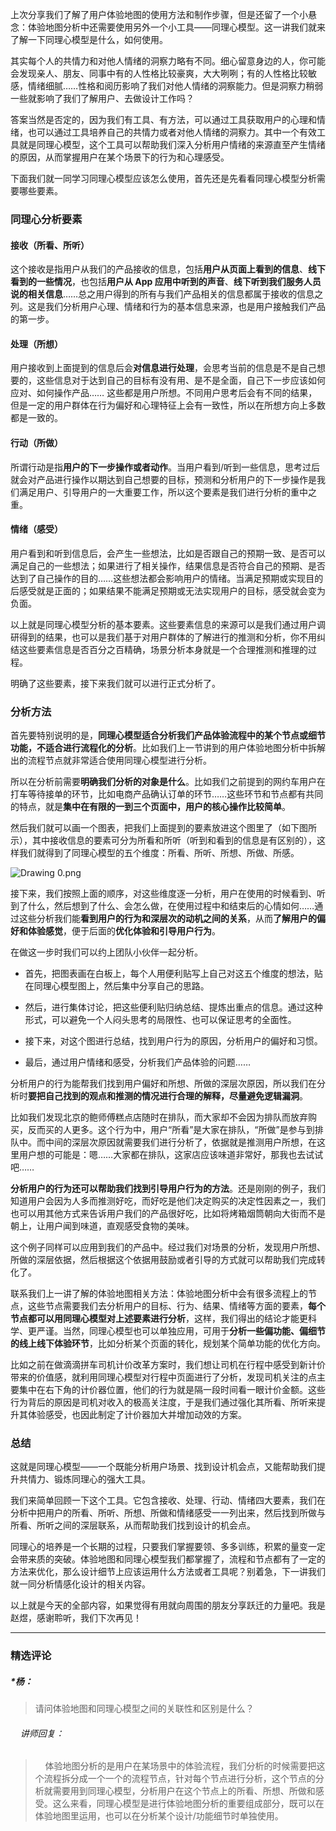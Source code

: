 <p data-nodeid="65490" class="">上次分享我们了解了用户体验地图的使用方法和制作步骤，但是还留了一个小悬念：体验地图分析中还需要使用另外一个小工具——同理心模型。这一讲我们就来了解一下同理心模型是什么，如何使用。</p>
<p data-nodeid="65491">其实每个人的共情力和对他人情绪的洞察力略有不同。细心留意身边的人，你可能会发现亲人、朋友、同事中有的人性格比较豪爽，大大咧咧；有的人性格比较敏感，情绪细腻……性格和阅历影响了我们对他人情绪的洞察能力。但是洞察力稍弱一些就影响了我们了解用户、去做设计工作吗？</p>
<p data-nodeid="65492">答案当然是否定的，因为我们有工具、有方法，可以通过工具获取用户的心理和情绪，也可以通过工具培养自己的共情力或者对他人情绪的洞察力。其中一个有效工具就是同理心模型，这个工具可以帮助我们深入分析用户情绪的来源直至产生情绪的原因，从而掌握用户在某个场景下的行为和心理感受。</p>
<p data-nodeid="65493">下面我们就一同学习同理心模型应该怎么使用，首先还是先看看同理心模型分析需要哪些要素。</p>
<h3 data-nodeid="65494">同理心分析要素</h3>
<h4 data-nodeid="65495">接收（所看、所听）</h4>
<p data-nodeid="65496">这个接收是指用户从我们的产品接收的信息，包括<strong data-nodeid="65555">用户从页面上看到的信息</strong>、<strong data-nodeid="65556">线下看到的一些情况</strong>，也包括<strong data-nodeid="65557">用户从 App 应用中听到的声音</strong>、<strong data-nodeid="65558">线下听到我们服务人员说的相关信息</strong>……总之用户得到的所有与我们产品相关的信息都属于接收的信息之列。这是我们分析用户心理、情绪和行为的基本信息来源，也是用户接触我们产品的第一步。</p>
<h4 data-nodeid="65497">处理（所想）</h4>
<p data-nodeid="65498">用户接收到上面提到的信息后会<strong data-nodeid="65565">对信息进行处理</strong>，会思考当前的信息是不是自己想要的，这些信息对于达到自己的目标有没有用、是不是全面，自己下一步应该如何应对、如何操作产品…… 这些都是用户所想。不同用户思考后会有不同的结果，但是一定的用户群体在行为偏好和心理特征上会有一致性，所以在所想方向上多数都是一致的。</p>
<h4 data-nodeid="65499">行动（所做）</h4>
<p data-nodeid="65500">所谓行动是指<strong data-nodeid="65572">用户的下一步操作或者动作</strong>。当用户看到/听到一些信息，思考过后就会对产品进行操作以期达到自己想要的目标，预测和分析用户的下一步操作是我们满足用户、引导用户的一大重要工作，所以这个要素是我们进行分析的重中之重。</p>
<h4 data-nodeid="65501">情绪（感受）</h4>
<p data-nodeid="65502">用户看到和听到信息后，会产生一些想法，比如是否跟自己的预期一致、是否可以满足自己的一些想法；如果进行了相关操作，结果信息是否符合自己的预期、是否达到了自己操作的目的……这些想法都会影响用户的情绪。当满足预期或实现目的后感受就是正面的；如果结果不能满足预期或无法实现用户的目标，感受就会变为负面。</p>
<p data-nodeid="65503">以上就是同理心模型分析的基本要素。这些要素信息的来源可以是我们通过用户调研得到的结果，也可以是我们基于对用户群体的了解进行的推测和分析，你不用纠结这些要素信息是否百分之百精确，场景分析本身就是一个合理推测和推理的过程。</p>
<p data-nodeid="65504">明确了这些要素，接下来我们就可以进行正式分析了。</p>
<h3 data-nodeid="65505">分析方法</h3>
<p data-nodeid="65506">首先要特别说明的是，<strong data-nodeid="65583">同理心模型适合分析我们产品体验流程中的某个节点或细节功能，不适合进行流程化的分析</strong>。比如我们上一节讲到的用户体验地图分析中拆解出的流程节点就非常适合使用同理心模型进行分析。</p>
<p data-nodeid="65507">所以在分析前需要<strong data-nodeid="65593">明确我们分析的对象是什么</strong>。比如我们之前提到的网约车用户在打车等待接单的环节，比如电商产品确认订单的环节……这些环节和节点都有共同的特点，就是<strong data-nodeid="65594">集中在有限的一到三个页面中，用户的核心操作比较简单</strong>。</p>
<p data-nodeid="65508">然后我们就可以画一个图表，把我们上面提到的要素放进这个图里了（如下图所示），其中接收信息的要素可分为所看和所听（听到和看到的信息是有区别的），这样我们就得到了同理心模型的五个维度：所看、所听、所想、所做、所感。</p>
<p data-nodeid="65509"><img src="https://s0.lgstatic.com/i/image/M00/8C/B3/CgqCHl_y7XeALDV-AABwtsvSEcM215.png" alt="Drawing 0.png" data-nodeid="65598"></p>
<p data-nodeid="65510">接下来，我们按照上面的顺序，对这些维度逐一分析，用户在使用的时候看到、听到了什么，然后想到了什么、会怎么做，在使用过程中和结束后的心情如何……通过这些分析我们能<strong data-nodeid="65612">看到用户的行为和深层次的动机之间的关系</strong>，从而<strong data-nodeid="65613">了解用户的偏好和体验感觉</strong>，便于后面的<strong data-nodeid="65614">优化体验和引导用户行为</strong>。</p>
<p data-nodeid="65511">在做这一步时我们可以约上团队小伙伴一起分析。</p>
<ul data-nodeid="65512">
<li data-nodeid="65513">
<p data-nodeid="65514">首先，把图表画在白板上，每个人用便利贴写上自己对这五个维度的想法，贴在同理心模型图上，然后集中分享自己的思路。</p>
</li>
<li data-nodeid="65515">
<p data-nodeid="65516">然后，进行集体讨论，把这些便利贴归纳总结、提炼出重点的信息。通过这种形式，可以避免一个人闷头思考的局限性、也可以保证思考的全面性。</p>
</li>
<li data-nodeid="65517">
<p data-nodeid="65518">接下来，对这个图进行总结，找到用户行为的原因，分析用户的偏好和习惯。</p>
</li>
<li data-nodeid="65519">
<p data-nodeid="65520">最后，通过用户情绪和感受，分析我们产品体验的问题……</p>
</li>
</ul>
<p data-nodeid="65521">分析用户的行为能帮我们找到用户偏好和所想、所做的深层次原因，所以我们在分析时<strong data-nodeid="65625">要把自己找到的观点和推测的情况进行合理的解释，尽量避免逻辑漏洞</strong>。</p>
<p data-nodeid="65522">比如我们发现北京的鲍师傅糕点店随时在排队，而大家却不会因为排队而放弃购买，反而买的人更多。这个行为中，用户“所看”是大家在排队，“所做”是参与到排队中。而中间的深层次原因就需要我们进行分析了，依据就是推测用户所想，在这里用户想的可能是：嗯……大家都在排队，这家店应该味道非常好，那我也去试试吧……</p>
<p data-nodeid="65523"><strong data-nodeid="65631">分析用户的行为还可以帮助我们找到引导用户行为的方法</strong>。还是刚刚的例子，我们知道用户会因为人多而推测好吃，而好吃是他们决定购买的决定性因素之一，我们也可以用其他方式来告诉用户我们的产品很好吃，比如将烤箱烟筒朝向大街而不是朝上，让用户闻到味道，直观感受食物的美味。</p>
<p data-nodeid="65524">这个例子同样可以应用到我们的产品中。经过我们对场景的分析，发现用户所想、所做的深层依据，然后根据这个依据用鼓励或者引导的方式就可以帮助我们完成转化了。</p>
<p data-nodeid="65525">联系我们上一讲了解的体验地图相关方法：体验地图分析中会有很多流程上的节点，这些节点需要我们去分析用户的目标、行为、结果、情绪等方面的要素，<strong data-nodeid="65642">每个节点都可以用同理心模型对上述要素进行分析</strong>，这样，我们得出的结论才能更科学、更严谨。当然，同理心模型也可以单独应用，可用于<strong data-nodeid="65643">分析一些偏功能、偏细节的线上线下体验环节</strong>，比如分析某个页面的转化，规划某个简单功能的优化方向。</p>
<p data-nodeid="65526">比如之前在做滴滴拼车司机计价改革方案时，我们想让司机在行程中感受到新计价带来的价值感，就利用同理心模型对行程中页面进行了分析，发现司机关注的点主要集中在右下角的计价器位置，他们的行为就是隔一段时间看一眼计价金额。这些行为背后的原因是司机对收入的极高关注度，于是我们通过强化其所看、所听来提升其体验感受，也因此制定了计价器加大并增加动效的方案。</p>
<h3 data-nodeid="67260" class="te-preview-highlight">总结</h3>






<p data-nodeid="65528">这就是同理心模型——一个既能分析用户场景、找到设计机会点，又能帮助我们提升共情力、锻炼同理心的强大工具。</p>
<p data-nodeid="65529">我们来简单回顾一下这个工具。它包含接收、处理、行动、情绪四大要素，我们在分析中把用户的所看、所听、所想、所做和情绪感受一一列出来，然后找到所做与所看、所听之间的深层联系，从而帮助我们找到设计的机会点。</p>
<p data-nodeid="65530">同理心的培养是一个长期的过程，只要我们掌握要领、多多训练，积累的量变一定会带来质的突破。体验地图和同理心模型我们都掌握了，流程和节点都有了一定的方法来优化，那么设计细节上应该运用什么方法或者工具呢？别着急，下一讲我们就一同分析情感化设计的相关内容。</p>
<p data-nodeid="65531" class="">以上就是今天的全部内容，如果觉得有用就向周围的朋友分享跃迁的力量吧。我是赵煜，感谢聆听，我们下次再见！</p>

---

### 精选评论

##### *杨：
> 请问体验地图和同理心模型之间的关联性和区别是什么？

 ###### &nbsp;&nbsp;&nbsp; 讲师回复：
> &nbsp;&nbsp;&nbsp; 体验地图分析的是用户在某场景中的体验流程，我们分析的时候需要把这个流程拆分成一个一个的流程节点，针对每个节点进行分析，这个节点的分析就需要用到同理心模型，分析用户在这个节点上的所看、所想、所做和感受。这么来看，同理心模型是进行体验地图分析的重要组成部分，既可以在体验地图里运用，也可以在分析某个设计/功能细节时单独使用。

